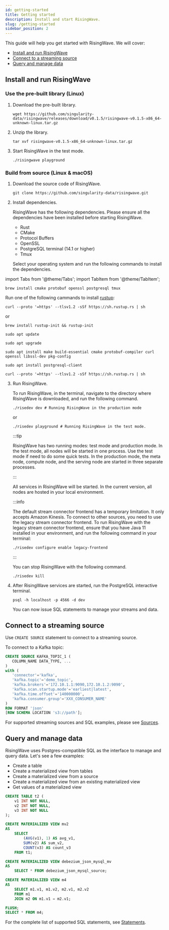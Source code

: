 ```yaml
---
id: getting-started
title: Getting started
description: Install and start RisingWave.
slug: /getting-started
sidebar_position: 2
---
```



This guide will help you get started with RisingWave. We will cover: 

- [Install and run RisingWave](#install-and-run-risingwave)
- [Connect to a streaming source](#connect-to-a-streaming-source)
- [Query and manage data](#query-and-manage-data)

## Install and run RisingWave

### Use the pre-built library (Linux)

1. Download the pre-built library.
 
    ```shell
    wget https://github.com/singularity-data/risingwave/releases/download/v0.1.5/risingwave-v0.1.5-x86_64-unknown-linux.tar.gz
    ```

2. Unzip the library.

    ```shell
    tar xvf risingwave-v0.1.5-x86_64-unknown-linux.tar.gz
    ```

3. Start RisingWave in the test mode.

    ```shell
    ./risingwave playground
    ```

### Build from source (Linux & macOS)

1. Download the source code of RisingWave.

    ```shell
    git clone https://github.com/singularity-data/risingwave.git
    ```

2. Install dependencies.

    RisingWave has the following dependencies. Please ensure all the dependencies have been installed before starting RisingWave.

    * Rust
    * CMake
    * Protocol Buffers
    * OpenSSL
    * PostgreSQL terminal (14.1 or higher)
    * Tmux

    Select your operating system and run the following commands to install the dependencies.

import Tabs from '@theme/Tabs';
import TabItem from '@theme/TabItem';

<div style={{marginLeft:"2rem"}}>
<Tabs>
<TabItem value="macos" label="macOS" default>


```shell
brew install cmake protobuf openssl postgresql tmux
```
Run one of the following cammands to install [rustup](https://rustup.rs):
```shell
curl --proto '=https' --tlsv1.2 -sSf https://sh.rustup.rs | sh
```
or
```shell
brew install rustup-init && rustup-init
```
</TabItem>
<TabItem value="linux" label="Linux">

```shell
sudo apt update
```

```shell
sudo apt upgrade
```

```shell
sudo apt install make build-essential cmake protobuf-compiler curl openssl libssl-dev pkg-config
```

```shell
sudo apt install postgresql-client
```

```shell
curl --proto '=https' --tlsv1.2 -sSf https://sh.rustup.rs | sh
```
</TabItem>
</Tabs>
</div>

3. Run RisingWave.

    To run RisingWave, in the terminal, navigate to the directory where RisingWave is downloaded, and run the following command.
    ```shell
    ./risedev dev # Running RisingWave in the production mode
    ```
    or
    ```shell
    ./risedev playground # Running RisingWave in the test mode. 
    ```
    :::tip

    RisingWave has two running modes: test mode and production mode. In the test mode, all nodes will be started in one process. Use the test mode if need to do some quick tests. In the production mode, the meta node, compute node, and the serving node are started in three separate processes. 

    :::

    All services in RisingWave will be started. In the current version, all nodes are hosted in your local environment.

    :::info

    The default stream connector frontend has a temporary limitation. It only accepts Amazon Kinesis. To connect to other sources, you need to use the legacy stream connector frontend. To run RisingWave with the legacy stream connector frontend, ensure that you have Java 11 installed in your environment, and run the following command in your terminal:
    ```shell
    ./risedev configure enable legacy-frontend
    ```

    :::

    You can stop RisingWave with the following command.
    ```shell
    ./risedev kill
    ```

4. After RisingWave services are started, run the PostgreSQL interactive terminal.
    ```shell
    psql -h localhost -p 4566 -d dev
    ```
    You can now issue SQL statements to manage your streams and data. 

## Connect to a streaming source

Use `CREATE SOURCE` statement to connect to a streaming source.

To connect to a Kafka topic: 

```sql
CREATE SOURCE KAFKA_TOPIC_1 (
   COLUMN_NAME DATA_TYPE, ...
)
with (
   'connector'='kafka',
   'kafka.topic'='demo_topic',
   'kafka.brokers'='172.10.1.1:9090,172.10.1.2:9090',
   'kafka.scan.startup.mode'='earliest|latest',
   'kafka.time.offset'='140000000',
   'kafka.consumer.group'='XXX_CONSUMER_NAME'
)
ROW FORMAT 'json' 
[ROW SCHEMA LOCATION 's3://path'];
```

For supported streaming sources and SQL examples, please see [Sources](Sources.md).

## Query and manage data

RisingWave uses Postgres-compatible SQL as the interface to manage and query data. Let's see a few examples:

* Create a table
* Create a materialized view from tables
* Create a materialized view from a source
* Create a materialized view from an existing materialized view
* Get values of a materialized view


```sql title="To create a table:"
CREATE TABLE t2 (
    v1 INT NOT NULL, 
    v2 INT NOT NULL, 
    v3 INT NOT NULL
);
```


```sql title="To create a materialized view from tables:"
CREATE MATERIALIZED VIEW mv2 
AS 
    SELECT
        (AVG(v1), 1) AS avg_v1, 
        SUM(v2) AS sum_v2, 
        COUNT(v3) AS count_v3 
    FROM t1;
```


```sql title="To create a materialized view from a source:"
CREATE MATERIALIZED VIEW debezium_json_mysql_mv 
AS 
    SELECT * FROM debezium_json_mysql_source;
```


```sql title="To create a materialized view from existing materialized views:"
CREATE MATERIALIZED VIEW m4 
AS 
    SELECT m1.v1, m1.v2, m2.v1, m2.v2 
    FROM m1 
    JOIN m2 ON m1.v1 = m2.v1;
```


```sql title="To get the latest values of a materialized view:"
FLUSH;
SELECT * FROM m4;
```

For the complete list of supported SQL statements, see [Statements](Statements.md).






